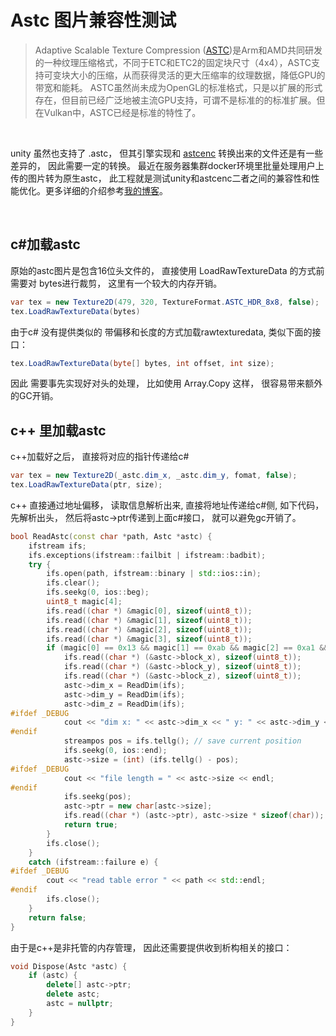 # Astc 图片兼容性测试


>Adaptive Scalable Texture Compression ([ASTC][i2])是Arm和AMD共同研发的一种纹理压缩格式，不同于ETC和ETC2的固定块尺寸（4x4），ASTC支持可变块大小的压缩，从而获得灵活的更大压缩率的纹理数据，降低GPU的带宽和能耗。 ASTC虽然尚未成为OpenGL的标准格式，只是以扩展的形式存在，但目前已经广泛地被主流GPU支持，可谓不是标准的的标准扩展。但在Vulkan中，ASTC已经是标准的特性了。


<br>

unity 虽然也支持了 .astc， 但其引擎实现和 [astcenc][i1] 转换出来的文件还是有一些差异的， 因此需要一定的转换。 最近在服务器集群docker环境里批量处理用户上传的图片转为原生astc， 此工程就是测试unity和astcenc二者之间的兼容性和性能优化。更多详细的介绍参考[我的博客][i3]。

<br>

##  c#加载astc

原始的astc图片是包含16位头文件的， 直接使用 LoadRawTextureData 的方式前需要对 bytes进行裁剪， 这里有一个较大的内存开销。

```cs
var tex = new Texture2D(479, 320, TextureFormat.ASTC_HDR_8x8, false);
tex.LoadRawTextureData(bytes)
```

由于c# 没有提供类似的 带偏移和长度的方式加载rawtexturedata, 类似下面的接口：

```cs
tex.LoadRawTextureData(byte[] bytes, int offset, int size);
```

因此 需要事先实现好对头的处理， 比如使用 Array.Copy 这样， 很容易带来额外的GC开销。


##  c++ 里加载astc


c++加载好之后， 直接将对应的指针传递给c#

```cs
var tex = new Texture2D(_astc.dim_x, _astc.dim_y, fomat, false);
tex.LoadRawTextureData(ptr, size);
```


c++ 直接通过地址偏移， 读取信息解析出来, 直接将地址传递给c#侧, 如下代码， 先解析出头， 然后将astc->ptr传递到上面c#接口， 就可以避免gc开销了。


```cpp
bool ReadAstc(const char *path, Astc *astc) {
    ifstream ifs;
    ifs.exceptions(ifstream::failbit | ifstream::badbit);
    try {
        ifs.open(path, ifstream::binary | std::ios::in);
        ifs.clear();
        ifs.seekg(0, ios::beg);
        uint8_t magic[4];
        ifs.read((char *) &magic[0], sizeof(uint8_t));
        ifs.read((char *) &magic[1], sizeof(uint8_t));
        ifs.read((char *) &magic[2], sizeof(uint8_t));
        ifs.read((char *) &magic[3], sizeof(uint8_t));
        if (magic[0] == 0x13 && magic[1] == 0xab && magic[2] == 0xa1 && magic[3] == 0x5c) {
            ifs.read((char *) (&astc->block_x), sizeof(uint8_t));
            ifs.read((char *) (&astc->block_y), sizeof(uint8_t));
            ifs.read((char *) (&astc->block_z), sizeof(uint8_t));
            astc->dim_x = ReadDim(ifs);
            astc->dim_y = ReadDim(ifs);
            astc->dim_z = ReadDim(ifs);
#ifdef _DEBUG
            cout << "dim x: " << astc->dim_x << " y: " << astc->dim_y << " z: " << astc->dim_z << endl;
#endif
            streampos pos = ifs.tellg(); // save current position
            ifs.seekg(0, ios::end);
            astc->size = (int) (ifs.tellg() - pos);
#ifdef _DEBUG
            cout << "file length = " << astc->size << endl;
#endif
            ifs.seekg(pos);
            astc->ptr = new char[astc->size];
            ifs.read((char *) (astc->ptr), astc->size * sizeof(char));
            return true;
        }
        ifs.close();
    }
    catch (ifstream::failure e) {
#ifdef _DEBUG
        cout << "read table error " << path << std::endl;
#endif
        ifs.close();
    }
    return false;
}
```

由于是c++是非托管的内存管理， 因此还需要提供收到析构相关的接口：

```cpp
void Dispose(Astc *astc) {
    if (astc) {
        delete[] astc->ptr;
        delete astc;
        astc = nullptr;
    }
}
```


[i1]: https://github.com/ARM-software/astc-encoder/
[i2]: https://github.com/ARM-software/astc-encoder/blob/main/Docs/FormatOverview.md
[i3]: https://huailiang.github.io/blog/2022/astc